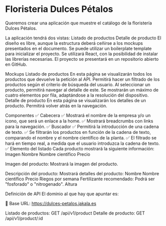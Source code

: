 <!-- @format -->

# Floristeria Dulces Pétalos

Queremos crear una aplicación que muestre el catálogo de la floristería Dulces Pétalos.

La aplicación tendrá dos vistas:
Listado de productos
Detalle de producto
El diseño es libre, aunque la estructura deberá ceñirse a los mockups presentados en el documento.
Se puede utilizar un boilerplate template para inicializar el proyecto.
Se utilizará React, con la posibilidad de instalar las librerías necesarias.
El proyecto se presentará en un repositorio abierto en GitHub.

Mockups
Listado de productos
En esta página se visualizarán todos los productos que devuelve la petición al API.
Permitirá hacer un filtrado de los productos según el criterio de búsqueda del usuario.
Al seleccionar un producto, permitirá navegar al detalle de este.
Se mostrarán un máximo de cuatro elementos por fila, adaptándose a la resolución del dispositivo.
Detalle de producto
En esta página se visualizarán los detalles de un producto.
Permitirá volver atrás en la navegación.

Componentes ✅
Cabecera ✅
Mostrará el nombre de la empresa y/o un icono, que será un enlace a la home. ✅
Mostrará breadcrumbs con links para la navegación. ✅
Buscador ✅
Permitirá la introducción de una cadena de texto. ✅
Se filtrarán los productos en función de la cadena de texto, comparando el nombre y el nombre científico de la planta. ✅
El filtrado se hará en tiempo real, a medida que el usuario introduzca la cadena de texto. ✅
Elemento del listado
Cada producto mostrará la siguiente información:
Imagen
Nombre
Nombre científico
Precio

Imagen del producto:
Mostrará la imagen del producto.

Descripción del producto:
Mostrará detalles del producto:
Nombre
Nombre científico
Precio
Riegos por semana
Fertilizante recomendado: Podrá ser "fosforado" o "nitrogenado".
Altura

Definición de API
El dominio al que hay que apuntar es:

📌 Base URL: https://dulces-petalos.jakala.es

Listado de productos:
GET /api/v1/product
Detalle de producto:
GET /api/v1/product/:id
